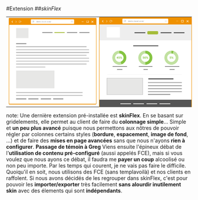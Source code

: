 <!-- .slide: data-breadcrumb="typo3,skinFlex" -->
#Extension
##*skinFlex*
<table class="reveal">
    <tr valign="middle">
        <td width="50%" style="vertical-align: middle"><img src="img/screen3.png" class="fragment shrink"  data-fragment-index="1" width="405" alt=""/></td>
        <td width="50%" style="position: relative; vertical-align: middle"><img src="img/screen4.png" class="fragment grow"  data-fragment-index="1" width="311" alt=""/>
        <img src="img/screen5.png" class="fragment fade-in"  data-fragment-index="2" style="position: absolute; top: 0; bottom: 0; left: 0; right: 0;" width="405" alt=""/>
        </td>
    </tr> 
</table>

note:
Une dernière extension pré-installée est **skinFlex**. En se basant sur gridelements, elle permet au client de faire du **colonnage simple**... Simple et **un peu plus avancé** puisque nous permettons aux nôtres de pouvoir régler par colonnes certains styles (**bordure**, **espacement**, **image de fond**, ...) et de faire des **mises en page avancées** sans que nous n'ayons **rien à configurer**.
**Passage de témoin à Greg**
Viens ensuite l'épineux débat de l'**utilisation de contenu pré-configuré** (aussi appelés FCE), mais si vous voulez que nous ayons ce débat, il faudra me **payer un coup** alcoolisé ou non peu importe. Par les temps qui courent, je ne vais pas faire le difficile. Quoiqu'il en soit, nous utilisons des FCE (sans templavoilà) et nos clients en raffolent. Si nous avons décidés de les regrouper dans skinFlex, c'est pour pouvoir les **importer/exporter** très facilement **sans alourdir inutilement skin** avec des élements qui sont **indépendants**.